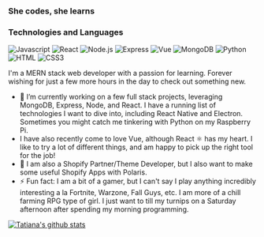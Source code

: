 ### She codes, she learns

### Technologies and Languages
![Javascript](https://img.shields.io/badge/-javascript-000?&logo=javascript)
![React](https://img.shields.io/badge/-React-000?&logo=React)
![Node.js](https://img.shields.io/badge/-Node.js-000?&logo=node.js)
![Express](https://img.shields.io/badge/-Express-000?&logo=Express)
![Vue](https://img.shields.io/badge/-Vue-000?&logo=Vue.js)
![MongoDB](https://img.shields.io/badge/-MongoDB-000?&logo=MongoDB)
![Python](https://img.shields.io/badge/-Python-000?&logo=Python)
![HTML](https://img.shields.io/badge/-HTML5-000?&logo=HTML5)
![CSS3](https://img.shields.io/badge/-CSS3-000?&logo=CSS3)



I'm a MERN stack web developer with a passion for learning. Forever wishing for just a few more hours in the day to check out something new.

- 🌱 I’m currently working on a few full stack projects, leveraging MongoDB, Express, Node, and React. I have a running list of technologies I want to dive into, including React Native and Electron. Sometimes you might catch me tinkering with Python on my Raspberry Pi. 
- I have also recently come to love Vue, although React ⚛️ has my heart. I like to try a lot of different things, and am happy to pick up the right tool for the job!
- 🛒 I am also a Shopify Partner/Theme Developer, but I also want to make some useful Shopify Apps with Polaris.
- ⚡ Fun fact: I am a bit of a gamer, but I can't say I play anything incredibly interesting a la Fortnite, Warzone, Fall Guys, etc. I am more of a chill farming RPG type of girl. I just want to till my turnips on a Saturday afternoon after spending my morning programming.

[![Tatiana's github stats](https://github-readme-stats.vercel.app/api?username=twalton83&show_icons=true&theme=cobalt&count_private=true)](https://github.com/anuraghazra/github-readme-stats)
